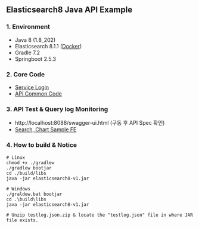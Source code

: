 ## Elasticsearch8 Java API Example
  
### 1. Environment
- Java 8 (1.8_202)
- Elasticsearch 8.1.1 ([Docker](https://github.com/kimheonseung/elasticsearch8/tree/master/docker-es8))
- Gradle 7.2
- Springboot 2.5.3
  
### 2. Core Code
- [Service Login](https://github.com/kimheonseung/elasticsearch8/tree/master/src/main/java/com/devh/example/elasticsearch8/service)
- [API Common Code](https://github.com/kimheonseung/elasticsearch8/tree/master/src/main/java/com/devh/example/elasticsearch8/api)

### 3. API Test & Query log Monitoring
- http://localhost:8088/swagger-ui.html (구동 후 API Spec 확인)
- [Search, Chart Sample FE](https://github.com/kimheonseung/elasticsearch8/tree/master/react-app)

### 4. How to build & Notice
```shell
# Linux
chmod +x ./gradlew
./gradlew bootjar 
cd ./build/libs
java -jar elasticsearch8-v1.jar

# Windows
./graldew.bat bootjar
cd .\build\libs
java -jar elasticsearch8-v1.jar

# Unzip testlog.json.zip & locate the "testlog.json" file in where JAR file exists.
```
  
